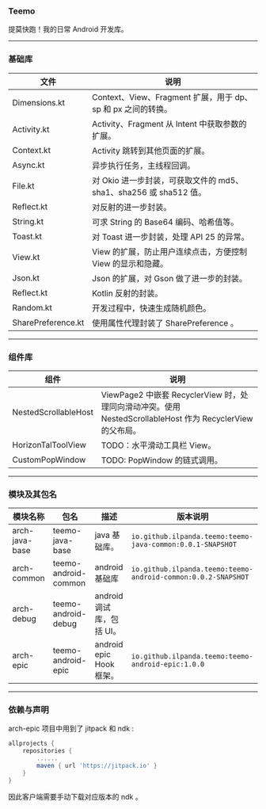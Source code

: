 ### Teemo
提莫快跑！我的日常 Android 开发库。


---
### 基础库

文件 | 说明
---| ---
Dimensions.kt | Context、View、Fragment 扩展，用于 dp、sp 和 px 之间的转换。
Activity.kt |  Activity、Fragment 从 Intent 中获取参数的扩展。
Context.kt | Activity 跳转到其他页面的扩展。
Async.kt | 异步执行任务，主线程回调。
File.kt | 对 Okio 进一步封装，可获取文件的 md5、sha1、sha256 或 sha512 值。
Reflect.kt | 对反射的进一步封装。
String.kt | 可求 String 的 Base64 编码、哈希值等。
Toast.kt | 对 Toast 进一步封装，处理 API 25 的异常。
View.kt | View 的扩展，防止用户连续点击，方便控制 View 的显示和隐藏。
Json.kt  |  Json 的扩展，对 Gson 做了进一步的封装。
Reflect.kt | Kotlin 反射的封装。
Random.kt | 开发过程中，快速生成随机颜色。
SharePreference.kt | 使用属性代理封装了 SharePreference 。


---
### 组件库

组件 | 说明
---| ---
NestedScrollableHost | ViewPage2 中嵌套 RecyclerView 时，处理同向滑动冲突。使用 NestedScrollableHost 作为 RecyclerView 的父布局。
HorizonTalToolView | TODO：水平滑动工具栏 View。
CustomPopWindow | TODO: PopWindow 的链式调用。



---
### 模块及其包名

模块名称 | 包名 | 描述 |  版本说明
---| --- | --- | ---
arch-java-base | teemo-java-base | java 基础库。 | `io.github.ilpanda.teemo:teemo-java-common:0.0.1-SNAPSHOT`
arch-common | teemo-android-common |  android 基础库 | `io.github.ilpanda.teemo:teemo-android-common:0.0.2-SNAPSHOT`
arch-debug | teemo-android-debug | android 调试库，包括 UI。 | 
arch-epic |  teemo-android-epic |  android epic Hook 框架。 | `io.github.ilpanda.teemo:teemo-android-epic:1.0.0`


---
### 依赖与声明
arch-epic 项目中用到了 jitpack 和 ndk :
```groovy
allprojects {
    repositories {
        ......
        maven { url 'https://jitpack.io' }
    }
}
```
因此客户端需要手动下载对应版本的 ndk 。

